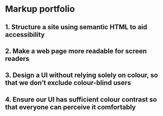 # Markup portfolio

## 1. Structure a site using semantic HTML to aid accessibility

## 2. Make a web page more readable for screen readers

## 3. Design a UI without relying solely on colour, so that we don’t exclude colour-blind users

## 4. Ensure our UI has sufficient colour contrast so that everyone can perceive it comfortably


